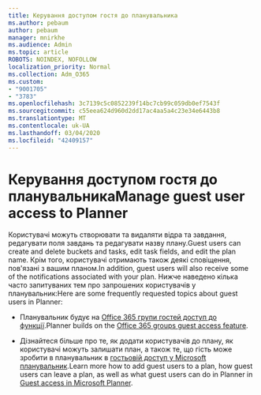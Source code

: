 ```yaml
---
title: Керування доступом гостя до планувальника
ms.author: pebaum
author: pebaum
manager: mnirkhe
ms.audience: Admin
ms.topic: article
ROBOTS: NOINDEX, NOFOLLOW
localization_priority: Normal
ms.collection: Adm_O365
ms.custom:
- "9001705"
- "3783"
ms.openlocfilehash: 3c7139c5c0852239f14bc7cb99c059db0ef7543f
ms.sourcegitcommit: c55eea624d960d2dd17ac4aa5a4c23e34e6443b8
ms.translationtype: MT
ms.contentlocale: uk-UA
ms.lasthandoff: 03/04/2020
ms.locfileid: "42409157"
---
```

# <a name="manage-guest-user-access-to-planner"></a><span data-ttu-id="09707-102">Керування доступом гостя до планувальника</span><span class="sxs-lookup"><span data-stu-id="09707-102">Manage guest user access to Planner</span></span>

<span data-ttu-id="09707-103">Користувачі можуть створювати та видаляти відра та завдання, редагувати поля завдань та редагувати назву плану.</span><span class="sxs-lookup"><span data-stu-id="09707-103">Guest users can create and delete buckets and tasks, edit task fields, and edit the plan name.</span></span> <span data-ttu-id="09707-104">Крім того, користувачі отримають також деякі сповіщення, пов'язані з вашим планом.</span><span class="sxs-lookup"><span data-stu-id="09707-104">In addition, guest users will also receive some of the notifications associated with your plan.</span></span> <span data-ttu-id="09707-105">Нижче наведено кілька часто запитуваних тем про запрошених користувачів у планувальник:</span><span class="sxs-lookup"><span data-stu-id="09707-105">Here are some frequently requested topics about guest users in Planner:</span></span>

- <span data-ttu-id="09707-106">Планувальник будує на [Office 365 групи гостей доступ до функції](https://support.office.com/article/Adding-guests-to-Office-365-Groups-bfc7a840-868f-4fd6-a390-f347bf51aff6).</span><span class="sxs-lookup"><span data-stu-id="09707-106">Planner builds on the [Office 365 groups guest access feature](https://support.office.com/article/Adding-guests-to-Office-365-Groups-bfc7a840-868f-4fd6-a390-f347bf51aff6).</span></span> 

- <span data-ttu-id="09707-107">Дізнайтеся більше про те, як додати користувачів до плану, як користувачі можуть залишати план, а також те, що гість може зробити в планувальник в [гостьовій доступ у Microsoft планувальник](https://support.office.com/article/Guest-access-in-Microsoft-Planner-cc5d7f96-dced-4da4-ab62-08c72d9759c6).</span><span class="sxs-lookup"><span data-stu-id="09707-107">Learn more how to add guest users to a plan, how guest users can leave a plan, as well as what guest users can do in Planner in [Guest access in Microsoft Planner](https://support.office.com/article/Guest-access-in-Microsoft-Planner-cc5d7f96-dced-4da4-ab62-08c72d9759c6).</span></span>
